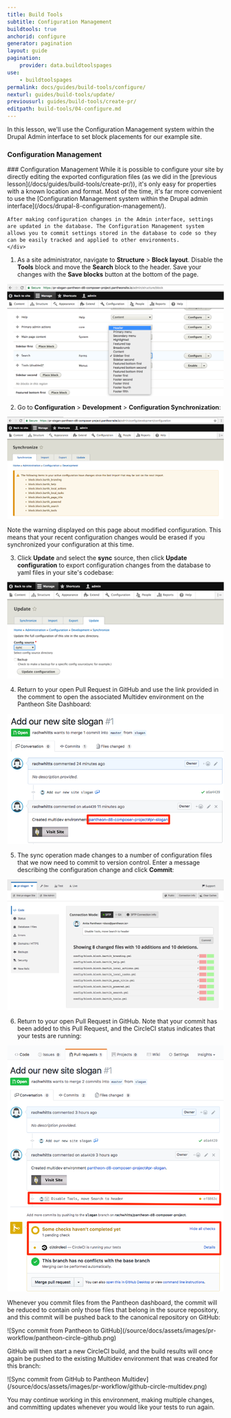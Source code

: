 ```yaml
---
title: Build Tools
subtitle: Configuration Management
buildtools: true
anchorid: configure
generator: pagination
layout: guide
pagination:
    provider: data.buildtoolspages
use:
    - buildtoolspages
permalink: docs/guides/build-tools/configure/
nexturl: guides/build-tools/update/
previousurl: guides/build-tools/create-pr/
editpath: build-tools/04-configure.md
---
```

In this lesson, we'll use the Configuration Management system within the Drupal Admin interface to set block placements for our example site.

<div class="panel panel-drop panel-guide" id="accordion">
  <div class="panel-heading panel-drop-heading">
     <a class="accordion-toggle panel-drop-title collapsed" data-toggle="collapse" data-parent="#accordion" data-proofer-ignore data-target="#understand-config"><h3 class="panel-title panel-drop-title" style="cursor:pointer;"><span style="line-height:.9" class="glyphicons glyphicons-lightbulb"></span> Configuration Management</h3></a>
   </div>
   <div id="understand-config" class="collapse">
     <div class="panel-inner" markdown="1">
    ### Configuration Management
    While it is possible to configure your site by directly editing the exported configuration files (as we did in the [previous lesson](/docs/guides/build-tools/create-pr/)), it's only easy for properties with a known location and format. Most of the time, it's far more convenient to use the [Configuration Management system within the Drupal admin interface](/docs/drupal-8-configuration-management/).

    After making configuration changes in the Admin interface, settings are updated in the database. The Configuration Management system allows you to commit settings stored in the database to code so they can be easily tracked and applied to other environments.
    </div>
  </div>
</div>

1. As a site administrator, navigate to **Structure** > **Block layout**. Disable the **Tools** block and move the **Search** block to the header. Save your changes with the **Save blocks** button at the bottom of the page.

  ![Block placements](/source/docs/assets/images/pr-workflow/block-placements.png)

2. Go to **Configuration** > **Development** > **Configuration Synchronization**:

  ![Configuration synchronization](/source/docs/assets/images/pr-workflow/configuration-synchronize-warning.png)

  Note the warning displayed on this page about modified configuration. This means that your recent configuration changes would be erased if you synchronized your configuration at this time.

3. Click **Update** and select the **sync** source, then click **Update configuration** to export configuration changes from the database to yaml files in your site's codebase:

  ![Update configuration](/source/docs/assets/images/pr-workflow/update-configuration.png)

4. Return to your open Pull Request in GitHub and use the link provided in the comment to open the associated Multidev environment on the Pantheon Site Dashboard:

  ![Visit multidev environment](/source/docs/assets/images/pr-workflow/visit-multidev.png)

5. The sync operation made changes to a number of configuration files that we now need to commit to version control. Enter a message describing the configuration change and click **Commit**:

  ![Commit exported config](/source/docs/assets/images/pr-workflow/commit-export.png)

6. Return to your open Pull Request in GitHub. Note that your commit has been added to this Pull Request, and the CircleCI status indicates that your tests are running:

  ![Commit exported config](/source/docs/assets/images/pr-workflow/commit-added.png)

Whenever you commit files from the Pantheon dashboard, the commit will be reduced to contain only those files that belong in the source repository, and this commit will be pushed back to the canonical repository on GitHub:

<p class="text-center" markdown="1">![Sync commit from Pantheon to GitHub](/source/docs/assets/images/pr-workflow/pantheon-circle-github.png)</p>

GitHub will then start a new CircleCI build, and the build results will once again be pushed to the existing Multidev environment that was created for this branch:

<p class="text-center" markdown="1">![Sync commit from GitHub to Pantheon Multidev](/source/docs/assets/images/pr-workflow/github-circle-multidev.png)</p>

You may continue working in this environment, making multiple changes, and committing updates whenever you would like your tests to run again.
